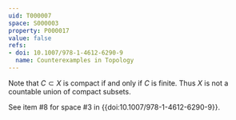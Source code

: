 ```yaml
---
uid: T000007
space: S000003
property: P000017
value: false
refs:
- doi: 10.1007/978-1-4612-6290-9
  name: Counterexamples in Topology
---
```


Note that $C \subset X$ is compact if and only if $C$ is finite. Thus $X$ is not a countable union of compact subsets.

See item #8 for space #3 in {{doi:10.1007/978-1-4612-6290-9}}.
